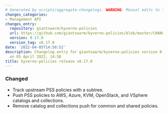 ```yaml
---
# Generated by scripts/aggregate-changelogs. WARNING: Manual edits to this files will be overwritten.
changes_categories:
- Management API
changes_entry:
  repository: giantswarm/kyverno-policies
  url: https://github.com/giantswarm/kyverno-policies/blob/master/CHANGELOG.md#0170---2022-04-05
  version: 0.17.0
  version_tag: v0.17.0
date: '2022-04-05T14:58:52'
description: Changelog entry for giantswarm/kyverno-policies version 0.17.0, published
  on 05 April 2022, 14:58
title: kyverno-policies release v0.17.0
---
```


### Changed
- Track upstream PSS policies with a subtree.
- Push PSS policies to AWS, Azure, KVM, OpenStack, and VSphere catalogs and collections.
- Remove catalog and collections push for common and shared policies.
